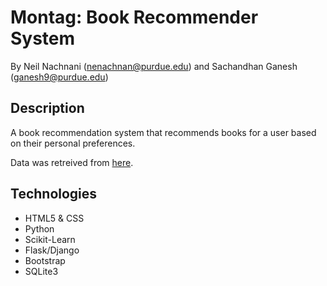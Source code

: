 # Montag: Book Recommender System #

By Neil Nachnani (nenachnan@purdue.edu) and Sachandhan Ganesh (ganesh9@purdue.edu)

## Description ##

A book recommendation system that recommends books for a user based on their personal preferences.

Data was retreived from [here](http://www2.informatik.uni-freiburg.de/~cziegler/BX/).

## Technologies ##

- HTML5 & CSS
- Python
- Scikit-Learn
- Flask/Django
- Bootstrap
- SQLite3
